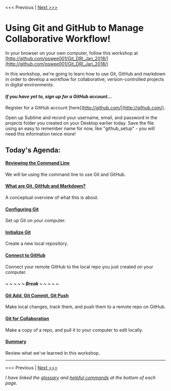<<< Previous  | [Next >>>](commandline.md) 

# Using Git and GitHub to Manage Collaborative Workflow!

In your browser on your own computer, follow this workshop at [http://github.com/pswee001/Git_DRI_Jan_2018/](http://github.com/pswee001/Git_DRI_Jan_2018/)

In this workshop, we're going to learn how to use Git, GitHub and markdown in order to develop a workflow for collaborative, version-controlled projects in digital environments. 

#### _If you have yet to, sign up for a GitHub account..._ 

Register for a GitHub account [here](http://github.com/](http://github.com/).

Open up Sublime and record your username, email, and password in the projects folder you created on your Desktop earlier today. Save the file using an easy to remember name for now, like "github_setup" - you will need this information twice more!

## Today's Agenda:

#### [Reviewing the Command Line](commandline.md)
We will be using the command line to use Git and GitHub.

#### [What are Git, GitHub and Markdown?](concept.md)
A conceptual overview of what this is about.

#### [Configuring Git](gitconfig.md)
Set up Git on your computer.

#### [Initialize Git](gitinit.md)
Create a new local repository.

#### [Connect to GitHub](github.md)
Connect your remote GitHub to the local repo you just created on your computer.

#### ~ ~ ~ ~ ~ _Break_ ~ ~ ~ ~ ~

#### [Git Add, Git Commit, Git Push](gitaction.md)
Make local changes, track them, and push them to a remote repo on GitHub.

#### [Git for Collaboration](gitpull.md)
Make a copy of a repo, and pull it to your computer to edit locally.

#### [Summary](summary.md)  
Review what we've learned in this workshop.  

---
<<< Previous  | [Next >>>](commandline.md) 

_I have linked the [glossary](glossary.md) and [helpful commands](helpfulcommands.md) at the bottom of each page._
